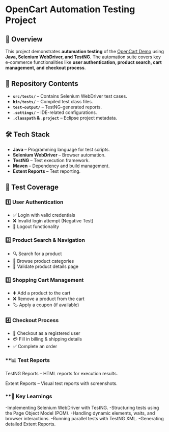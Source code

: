 # OpenCart Automation Testing Project

## 📌 Overview
This project demonstrates **automation testing** of the [OpenCart Demo](https://demo.opencart.com/) using **Java, Selenium WebDriver, and TestNG**. The automation suite covers key e-commerce functionalities like **user authentication, product search, cart management, and checkout process**.

## 📂 Repository Contents
- **`src/tests/`** – Contains Selenium WebDriver test cases.
- **`bin/tests/`** – Compiled test class files.
- **`test-output/`** – TestNG-generated reports.
- **`.settings/`** – IDE-related configurations.
- **`.classpath` & `.project`** – Eclipse project metadata.

## 🛠 Tech Stack
- **Java** – Programming language for test scripts.
- **Selenium WebDriver** – Browser automation.
- **TestNG** – Test execution framework.
- **Maven** – Dependency and build management.
- **Extent Reports** – Test reporting.

## 📝 Test Coverage
### **1️⃣ User Authentication**
- ✅ Login with valid credentials
- ❌ Invalid login attempt (Negative Test)
- 🔄 Logout functionality

### **2️⃣ Product Search & Navigation**
- 🔍 Search for a product
- 📂 Browse product categories
- 📄 Validate product details page

### **3️⃣ Shopping Cart Management**
- ➕ Add a product to the cart
- ❌ Remove a product from the cart
- 🏷 Apply a coupon (if available)

### **4️⃣ Checkout Process**
- 🛒 Checkout as a registered user
- 💳 Fill in billing & shipping details
- ✅ Complete an order

### **📊 Test Reports
TestNG Reports – HTML reports for execution results.

Extent Reports – Visual test reports with screenshots.

### **🎯 Key Learnings
-Implementing Selenium WebDriver with TestNG.
-Structuring tests using the Page Object Model (POM).
-Handling dynamic elements, waits, and browser interactions.
-Running parallel tests with TestNG XML.
-Generating detailed Extent Reports.

